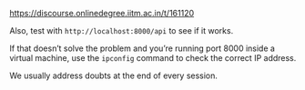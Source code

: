 https://discourse.onlinedegree.iitm.ac.in/t/161120

Also, test with <code>http://localhost:8000/api</code> to see if it works.</p>
<p>If that doesn’t solve the problem and you’re running port 8000 inside a virtual machine, use the <code>ipconfig</code> command to check the correct IP address.</p>
<p>We usually address doubts at the end of every session.